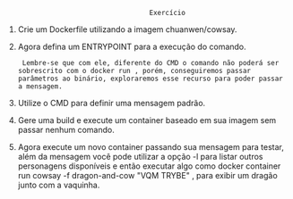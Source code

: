                                         Exercício

1. Crie um Dockerfile utilizando a imagem chuanwen/cowsay.

2. Agora defina um ENTRYPOINT para a execução do comando.

        Lembre-se que com ele, diferente do CMD o comando não poderá ser sobrescrito com o docker run , porém, conseguiremos passar parâmetros ao binário, exploraremos esse recurso para poder passar a mensagem.

3. Utilize o CMD para definir uma mensagem padrão.

4. Gere uma build e execute um container baseado em sua imagem sem passar nenhum comando.

5. Agora execute um novo container passando sua mensagem para testar, além da mensagem você pode utilizar a opção -l para listar outros personagens disponíveis e então executar algo como docker container run cowsay -f dragon-and-cow "VQM TRYBE" , para exibir um dragão junto com a vaquinha.